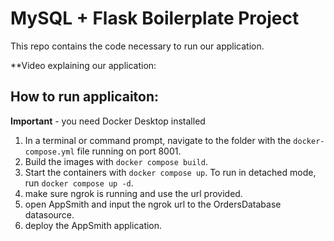 # MySQL + Flask Boilerplate Project

This repo contains the code necessary to run our application.

**Video explaining our application:



## How to run applicaiton:

**Important** - you need Docker Desktop installed

1. In a terminal or command prompt, navigate to the folder with the `docker-compose.yml` file running on port 8001.
2. Build the images with `docker compose build`.
3. Start the containers with `docker compose up`. To run in detached mode, run `docker compose up -d`.
4. make sure ngrok is running and use the url provided.
5. open AppSmith and input the ngrok url to the OrdersDatabase datasource.
6. deploy the AppSmith application.
